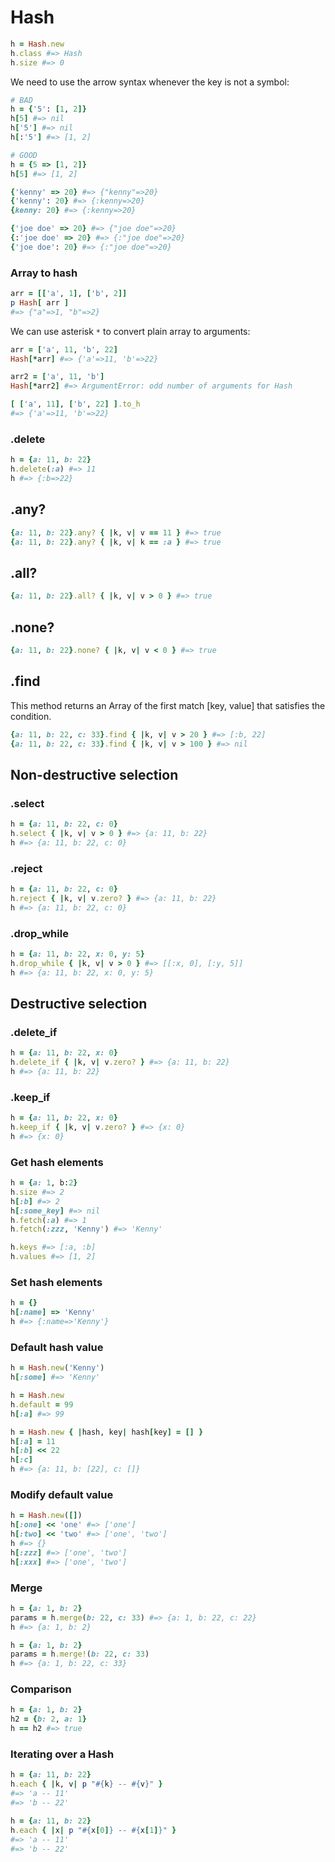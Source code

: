 # Hash

```ruby
h = Hash.new
h.class #=> Hash
h.size #=> 0
```

We need to use the arrow syntax whenever the key is not a symbol:

```ruby
# BAD
h = {'5': [1, 2]}
h[5] #=> nil
h['5'] #=> nil
h[:'5'] #=> [1, 2]

# GOOD
h = {5 => [1, 2]}
h[5] #=> [1, 2]
```

```ruby
{'kenny' => 20} #=> {"kenny"=>20}
{'kenny': 20} #=> {:kenny=>20}
{kenny: 20} #=> {:kenny=>20}

{'joe doe' => 20} #=> {"joe doe"=>20}
{:'joe doe' => 20} #=> {:"joe doe"=>20}
{'joe doe': 20} #=> {:"joe doe"=>20}
```

### Array to hash

```ruby
arr = [['a', 1], ['b', 2]]
p Hash[ arr ]
#=> {"a"=>1, "b"=>2}
```

We can use asterisk `*` to convert plain array to arguments:

```ruby
arr = ['a', 11, 'b', 22]
Hash[*arr] #=> {'a'=>11, 'b'=>22}

arr2 = ['a', 11, 'b']
Hash[*arr2] #=> ArgumentError: odd number of arguments for Hash

[ ['a', 11], ['b', 22] ].to_h
#=> {'a'=>11, 'b'=>22}
```

### .delete

```ruby
h = {a: 11, b: 22}
h.delete(:a) #=> 11
h #=> {:b=>22}
```

## .any?

```ruby
{a: 11, b: 22}.any? { |k, v| v == 11 } #=> true
{a: 11, b: 22}.any? { |k, v| k == :a } #=> true
```

## .all?

```ruby
{a: 11, b: 22}.all? { |k, v| v > 0 } #=> true
```

## .none?

```ruby
{a: 11, b: 22}.none? { |k, v| v < 0 } #=> true
```

## .find

This method returns an Array of the first match [key, value] that satisfies the condition.

```ruby
{a: 11, b: 22, c: 33}.find { |k, v| v > 20 } #=> [:b, 22]
{a: 11, b: 22, c: 33}.find { |k, v| v > 100 } #=> nil 
```

## Non-destructive selection

### .select

```ruby
h = {a: 11, b: 22, c: 0}
h.select { |k, v| v > 0 } #=> {a: 11, b: 22}
h #=> {a: 11, b: 22, c: 0}
```

### .reject

```ruby
h = {a: 11, b: 22, c: 0}
h.reject { |k, v| v.zero? } #=> {a: 11, b: 22}
h #=> {a: 11, b: 22, c: 0}
```

### .drop_while

```ruby
h = {a: 11, b: 22, x: 0, y: 5}
h.drop_while { |k, v| v > 0 } #=> [[:x, 0], [:y, 5]]
h #=> {a: 11, b: 22, x: 0, y: 5}
```


## Destructive selection

### .delete_if

```ruby
h = {a: 11, b: 22, x: 0}
h.delete_if { |k, v| v.zero? } #=> {a: 11, b: 22}
h #=> {a: 11, b: 22}
```

### .keep_if

```ruby
h = {a: 11, b: 22, x: 0}
h.keep_if { |k, v| v.zero? } #=> {x: 0}
h #=> {x: 0}
```

### Get hash elements

```ruby
h = {a: 1, b:2}
h.size #=> 2
h[:b] #=> 2
h[:some_key] #=> nil
h.fetch(:a) #=> 1
h.fetch(:zzz, 'Kenny') #=> 'Kenny'

h.keys #=> [:a, :b]
h.values #=> [1, 2]
```

### Set hash elements

```ruby
h = {}
h[:name] => 'Kenny'
h #=> {:name=>'Kenny'}
```

### Default hash value

```ruby
h = Hash.new('Kenny')
h[:some] #=> 'Kenny'

h = Hash.new
h.default = 99
h[:a] #=> 99

h = Hash.new { |hash, key| hash[key] = [] }
h[:a] = 11
h[:b] << 22
h[:c]
h #=> {a: 11, b: [22], c: []}
```

### Modify default value

```ruby
h = Hash.new([])
h[:one] << 'one' #=> ['one']
h[:two] << 'two' #=> ['one', 'two']
h #=> {}
h[:zzz] #=> ['one', 'two']
h[:xxx] #=> ['one', 'two']
```

### Merge

```ruby
h = {a: 1, b: 2}
params = h.merge(b: 22, c: 33) #=> {a: 1, b: 22, c: 22}
h #=> {a: 1, b: 2}

h = {a: 1, b: 2}
params = h.merge!(b: 22, c: 33)
h #=> {a: 1, b: 22, c: 33}
```

### Comparison

```ruby
h = {a: 1, b: 2}
h2 = {b: 2, a: 1}
h == h2 #=> true
```

### Iterating over a Hash

```ruby
h = {a: 11, b: 22}
h.each { |k, v| p "#{k} -- #{v}" }
#=> 'a -- 11'
#=> 'b -- 22'
```

```ruby
h = {a: 11, b: 22}
h.each { |x| p "#{x[0]} -- #{x[1]}" }
#=> 'a -- 11'
#=> 'b -- 22'
```
